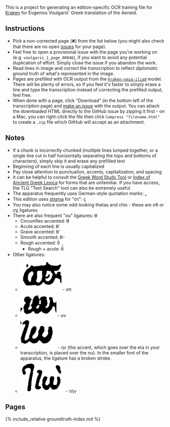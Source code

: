 ---
---

This is a project for generating an edition-specific OCR training file for [Kraken](http://kraken.re/) for Evgenios Voulgaris' Greek translation of the Aeneid.

## Instructions

 * Pick a non-corrected page (❌) from the list below (you might also check that there are no open [issues](https://github.com/ryanfb/kraken-voulgaris-aeneid/issues) for your page).
 * Feel free to open a provisional issue with the page you're working on (e.g. `voulgaris_1_page_00046`), if you want to avoid any potential duplication of effort. Simply close the issue if you abandon the work.
 * Read lines in image and correct the transcription to reflect *diplomatic* ground truth of what's represented in the image.
 * Pages are prefilled with OCR output from the [`kraken-gaza-iliad`](https://github.com/ryanfb/kraken-gaza-iliad) model. There will be plenty of errors, so if you feel it's faster to simply erase a line and type the transcription instead of correcting the prefilled output, feel free.
 * When done with a page, click "Download" (in the bottom left of the transcription page) and [make an issue](https://github.com/ryanfb/kraken-voulgaris-aeneid/issues) with the output. You can attach the downloaded HTML directly to the GitHub issue by zipping it first - on a Mac, you can right-click the file then click `Compress "filename.html"` to create a `.zip` file which GitHub will accept as an attachment.

## Notes

 * If a chunk is incorrectly chunked (multiple lines lumped together, or a single line cut in half horizontally separating the tops and bottoms of characters), simply skip it and erase any prefilled text
 * Beginning of each line is usually capitalized
 * Pay close attention to punctuation, accents, capitalization, and spacing
 * It can be helpful to consult the [Greek Word Study Tool](http://www.perseus.tufts.edu/hopper/morph) or [Index of Ancient Greek Lexica](https://dcthree.github.io/ancient-greek-lexica/) for forms that are unfamiliar. If you have access, the TLG "Text Search" tool can also be extremely useful
 * The apparatus frequently uses German-style quotation marks: „
 * This edition uses [stigma](https://en.wikipedia.org/wiki/Stigma_(letter)) for "στ": ϛ
 * You may also notice some odd-looking thetas and chis - these are σθ or σχ ligatures
 * There are also frequent "ου" ligatures: ȣ
   * Circumflex accented: ȣ͂
   * Acute accented: ȣ́
   * Grave accented: ȣ̀
   * Smooth accented: ȣ̓
   * Rough accented: ȣ̔
     * Rough + acute: ȣ̔́
 * Other ligatures:
   * ![σπ ligature](examples/sp.png) - σπ
   * ![υν ligature](examples/un.png) - υν
   * ![ην ligature](examples/hn.png) - ην (the accent, which goes over the eta in your transcription, is placed over the nu). In the smaller font of the apparatus, the ligature has a broken stroke.
   * ![τὴν ligature](examples/thn.png) - τὴν

## Pages

{% include_relative groundtruth-index.md %}
